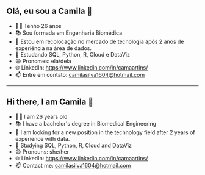 ## Olá, eu sou a Camila 👋

- 🙋‍♀️ Tenho 26 anos
- 📚 Sou formada em Engenharia Biomédica
- 🔭 Estou em recolocação no mercado de tecnologia após 2 anos de experiência na área de dados.
- 🌱 Estudando SQL, Python, R, Cloud e DataViz
- 😄 Pronomes: ela/dela
- 🌐 LinkedIn: https://www.linkedin.com/in/camaartins/ 
- 📫 Entre em contato: camilasilva1604@hotmail.com

----------------------------------------

## Hi there, I am Camila 👋

- 🙋‍♀️ I am 26 years old
- 📚 I have a bachelor's degree in Biomedical Engineering 
- 🔭 I am looking for a new position in the technology field after 2 years of experience with data. 
- 🌱 Studying SQL, Python, R, Cloud and DataViz
- 😄 Pronouns: she/her
- 🌐 LinkedIn: https://www.linkedin.com/in/camaartins/
- 📫 Contact me: camilasilva1604@hotmail.com
